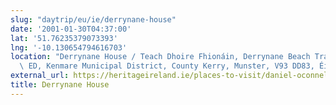 ```yaml
---
slug: "daytrip/eu/ie/derrynane-house"
date: '2001-01-30T04:37:00'
lat: '51.76235379073393'
lng: '-10.130654794616703'
location: "Derrynane House / Teach Dhoire Fhionáin, Derrynane Beach Track, Darrynane\
  \ ED, Kenmare Municipal District, County Kerry, Munster, V93 DD83, Éire / Ireland"
external_url: https://heritageireland.ie/places-to-visit/daniel-oconnell-house-derrynane-house/
title: Derrynane House
---
```



